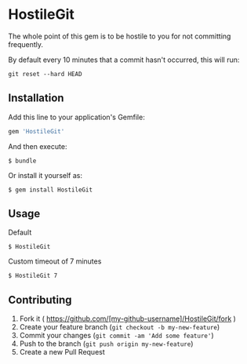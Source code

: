 # HostileGit

The whole point of this gem is to be hostile to you for not committing
frequently.


By default every 10 minutes that a commit hasn't occurred, this will run:

```shell
git reset --hard HEAD
```

## Installation

Add this line to your application's Gemfile:

```ruby
gem 'HostileGit'
```

And then execute:

    $ bundle

Or install it yourself as:

    $ gem install HostileGit

## Usage

Default

```shell
$ HostileGit
```

Custom timeout of 7 minutes
```shell
$ HostileGit 7
```

## Contributing

1. Fork it ( https://github.com/[my-github-username]/HostileGit/fork )
2. Create your feature branch (`git checkout -b my-new-feature`)
3. Commit your changes (`git commit -am 'Add some feature'`)
4. Push to the branch (`git push origin my-new-feature`)
5. Create a new Pull Request
